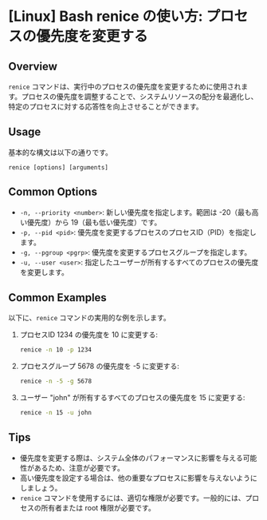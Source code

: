 # [Linux] Bash renice の使い方: プロセスの優先度を変更する

## Overview
`renice` コマンドは、実行中のプロセスの優先度を変更するために使用されます。プロセスの優先度を調整することで、システムリソースの配分を最適化し、特定のプロセスに対する応答性を向上させることができます。

## Usage
基本的な構文は以下の通りです。

```
renice [options] [arguments]
```

## Common Options
- `-n, --priority <number>`: 新しい優先度を指定します。範囲は -20（最も高い優先度）から 19（最も低い優先度）です。
- `-p, --pid <pid>`: 優先度を変更するプロセスのプロセスID（PID）を指定します。
- `-g, --pgroup <pgrp>`: 優先度を変更するプロセスグループを指定します。
- `-u, --user <user>`: 指定したユーザーが所有するすべてのプロセスの優先度を変更します。

## Common Examples
以下に、`renice` コマンドの実用的な例を示します。

1. プロセスID 1234 の優先度を 10 に変更する:
   ```bash
   renice -n 10 -p 1234
   ```

2. プロセスグループ 5678 の優先度を -5 に変更する:
   ```bash
   renice -n -5 -g 5678
   ```

3. ユーザー "john" が所有するすべてのプロセスの優先度を 15 に変更する:
   ```bash
   renice -n 15 -u john
   ```

## Tips
- 優先度を変更する際は、システム全体のパフォーマンスに影響を与える可能性があるため、注意が必要です。
- 高い優先度を設定する場合は、他の重要なプロセスに影響を与えないようにしましょう。
- `renice` コマンドを使用するには、適切な権限が必要です。一般的には、プロセスの所有者または root 権限が必要です。